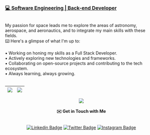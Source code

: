 <h3><b><u>💻 Software Engineering | Back-end Developer</u></b></h3>
<br>
My passion for space leads me to explore the areas of astronomy, aerospace, and aeronautics, and to integrate my main skills with these fields.
  <br>
⌨️ Here's a glimpse of what I'm up to:
  <br>
    <br>
▪︎ Working on honing my skills as a Full Stack Developer.
<br>
▪︎ Actively exploring new technologies and frameworks.
<br>
▪︎ Collaborating on open-source projects and contributing to the tech ecosystem.
<br>
▪︎ Always learning, always growing.
<br>
<br>

  
 | ![](http://github-profile-summary-cards.vercel.app/api/cards/repos-per-language?username=amandadecassiaborges&theme=tokyonight) | ![](http://github-profile-summary-cards.vercel.app/api/cards/profile-details?username=amandadecassiaborges&theme=tokyonight) |  
 | ----------- | ----------- |
 
  <div align="center" >
<a href="https://skillicons.dev"   >
  <img src="https://skillicons.dev/icons?i=html,css,js,react,vite,php,laravel,mysql,c,cpp,aws,arduino,py,django,tensorflow,java,git,github,eclipse,vscode" />
</a>
  <br />

  </div>
  <br>

   <div align="center" >
<strong>✉️ Get in Touch with Me</strong>
<br>
<br>
     
[![Linkedin Badge](https://img.shields.io/badge/-Amanda%20Borges-000000?style=flat-square&labelColor=1A1B27&logo=Linkedin&logoColor=BF91F3&link=https://www.linkedin.com/in/amandadecassiaborges/)](https://www.linkedin.com/in/amandadecassiaborges/)
[![Twitter Badge](https://img.shields.io/badge/-@amandaborgeses-000000?style=flat-square&labelColor=1A1B27&logo=twitter&logoColor=BF91F3&link=https://twitter.com/amandaborgeses)](https://twitter.com/amandaborgeses) 
[![Instagram Badge](https://img.shields.io/badge/-amandadecassiaborges-000000?style=flat-square&labelColor=1A1B27&logo=Instagram&logoColor=BF91F3&link=https://www.instagram.com/amandadecassiaborges/)](https://www.Instagram.com/amandadecassiaborges/)
</div>

